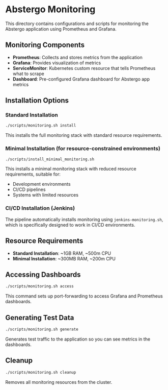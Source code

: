 # Abstergo Monitoring

This directory contains configurations and scripts for monitoring the Abstergo application using Prometheus and Grafana.

## Monitoring Components

- **Prometheus**: Collects and stores metrics from the application
- **Grafana**: Provides visualization of metrics
- **ServiceMonitor**: Kubernetes custom resource that tells Prometheus what to scrape
- **Dashboard**: Pre-configured Grafana dashboard for Abstergo app metrics

## Installation Options

### Standard Installation

```bash
./scripts/monitoring.sh install
```

This installs the full monitoring stack with standard resource requirements.

### Minimal Installation (for resource-constrained environments)

```bash
./scripts/install_minimal_monitoring.sh
```

This installs a minimal monitoring stack with reduced resource requirements, suitable for:
- Development environments
- CI/CD pipelines
- Systems with limited resources

### CI/CD Installation (Jenkins)

The pipeline automatically installs monitoring using `jenkins-monitoring.sh`, which is specifically designed to work in CI/CD environments.

## Resource Requirements

- **Standard Installation**: ~1GB RAM, ~500m CPU
- **Minimal Installation**: ~300MB RAM, ~200m CPU

## Accessing Dashboards

```bash
./scripts/monitoring.sh access
```

This command sets up port-forwarding to access Grafana and Prometheus dashboards.

## Generating Test Data

```bash
./scripts/monitoring.sh generate
```

Generates test traffic to the application so you can see metrics in the dashboards.

## Cleanup

```bash
./scripts/monitoring.sh cleanup
```

Removes all monitoring resources from the cluster. 